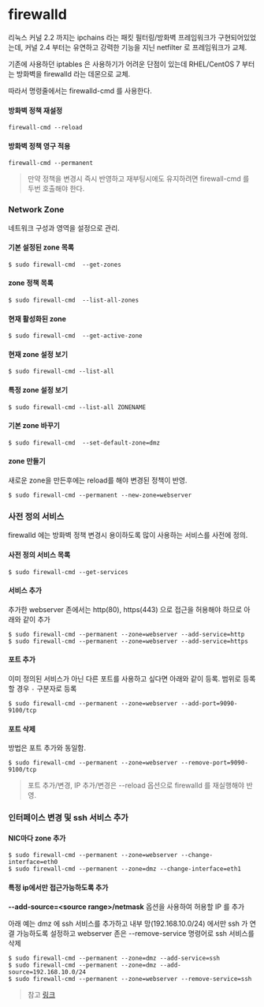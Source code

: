 # firewalld
리눅스 커널 2.2 까지는 ipchains 라는 패킷 필터링/방화벽 프레임워크가 구현되어있었는데, 커널 2.4 부터는 유연하고 강력한 기능을 지닌 netfilter 로 프레임워크가 교체.

기존에 사용하던 iptables 은 사용하기가 어려운 단점이 있는데 RHEL/CentOS 7 부터는 방화벽을 firewalld 라는 데몬으로 교체.

따라서 명령줄에서는 firewalld-cmd 를 사용한다.

#### 방화벽 정책 재설정
```
firewall-cmd --reload
```
#### 방화벽 정책 영구 적용
```
firewall-cmd --permanent
```

> 만약 정책을 변경시 즉시 반영하고 재부팅시에도 유지하려면 firewall-cmd 를 두번 호출해야 한다.

### Network Zone
네트워크 구성과 영역을 설정으로 관리.

#### 기본 설정된 zone 목록
```
$ sudo firewall-cmd  --get-zones
```

#### zone 정책 목록
```
$ sudo firewall-cmd  --list-all-zones
```

#### 현재 활성화된 zone 
```
$ sudo firewall-cmd  --get-active-zone
```

#### 현재 zone 설정 보기
```
$ sudo firewall-cmd --list-all
```

#### 특정 zone 설정 보기
```
$ sudo firewall-cmd --list-all ZONENAME
```
#### 기본 zone 바꾸기
```
$ sudo firewall-cmd  --set-default-zone=dmz
```

#### zone 만들기

새로운 zone을 만든후에는 reload를 해야 변경된 정책이 반영.

```
$ sudo firewall-cmd --permanent --new-zone=webserver
```

### 사전 정의 서비스
firewalld 에는 방화벽 정책 변경시 용이하도록 많이 사용하는 서비스를 사전에 정의. 

#### 사전 정의 서비스 목록
```
$ sudo firewall-cmd --get-services
```

#### 서비스 추가
추가한 webserver 존에서는 http(80), https(443) 으로 접근을 허용해야 하므로 아래와 같이 추가
```
$ sudo firewall-cmd --permanent --zone=webserver --add-service=http
$ sudo firewall-cmd --permanent --zone=webserver --add-service=https
```

#### 포트 추가 
이미 정의된 서비스가 아닌 다른 포트를 사용하고 싶다면 아래와 같이 등록. 범위로 등록할 경우 `-` 구분자로 등록
```
$ sudo firewall-cmd --permanent --zone=webserver --add-port=9090-9100/tcp
```

#### 포트 삭제
방법은 포트 추가와 동일함.
```
$ sudo firewall-cmd --permanent --zone=webserver --remove-port=9090-9100/tcp
```

> 포트 추가/변경, IP 추가/변경은 --reload 옵션으로 firewalld 를 재실행해야 반영.

### 인터페이스 변경 및 ssh 서비스 추가

#### NIC마다 zone 추가 
```
$ sudo firewall-cmd --permanent --zone=webserver --change-interface=eth0
$ sudo firewall-cmd --permanent --zone=dmz --change-interface=eth1
```

#### 특정 ip에서만 접근가능하도록 추가
**--add-source=<source range\>/netmask** 옵션을 사용하여 허용할 IP 를 추가

아래 예는 dmz 에 ssh 서비스를 추가하고 내부 망(192.168.10.0/24) 에서만 ssh 가 연결 가능하도록 설정하고 webserver 존은 --remove-service 명령어로 ssh 서비스를 삭제

```
$ sudo firewall-cmd --permanent --zone=dmz --add-service=ssh
$ sudo firewall-cmd --permanent --zone=dmz --add-source=192.168.10.0/24
$ sudo firewall-cmd --permanent --zone=webserver --remove-service=ssh
```

> 참고 [링크](https://www.lesstif.com/pages/viewpage.action?pageId=43844015#firewalld%EB%B0%A9%ED%99%94%EB%B2%BD%EC%82%AC%EC%9A%A9-firewalld%EB%9E%80)
